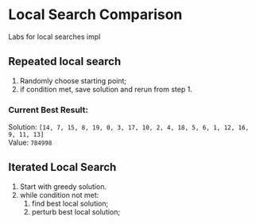 # Local Search Comparison
Labs for local searches impl

## Repeated local search
1. Randomly choose starting point;
2. if condition met, save solution and rerun from step 1.

### Current Best Result:
Solution: `[14, 7, 15, 8, 19, 0, 3, 17, 10, 2, 4, 18, 5, 6, 1, 12, 16, 9, 11, 13]`  
Value: `784998`


## Iterated Local Search
1. Start with greedy solution.
2. while condition not met: 
    1. find best local solution;
    2. perturb best local solution;